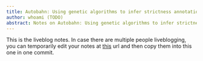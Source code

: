 ```yaml
---
title: Autobahn: Using genetic algorithms to infer strictness annotations
author: whoami (TODO)
abstract: Notes on Autobahn: Using genetic algorithms to infer strictness annotations
---
```


This is the liveblog notes.  In case there are multiple
people liveblogging, you can temporarily edit your notes
at [this](autobahn--using-gene/template.md) url and then copy them into this one in one
commit.
